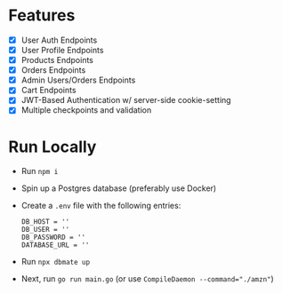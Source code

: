 # Features

- [x] User Auth Endpoints
- [x] User Profile Endpoints
- [x] Products Endpoints
- [x] Orders Endpoints
- [x] Admin Users/Orders Endpoints
- [x] Cart Endpoints
- [x] JWT-Based Authentication w/ server-side cookie-setting
- [x] Multiple checkpoints and validation

# Run Locally

- Run `npm i`

- Spin up a Postgres database (preferably use Docker)

- Create a `.env` file with the following entries:

  ```
  DB_HOST = ''
  DB_USER = ''
  DB_PASSWORD = ''
  DATABASE_URL = ''
  ```

- Run `npx dbmate up`

- Next, run `go run main.go` (or use `CompileDaemon --command="./amzn"`)
